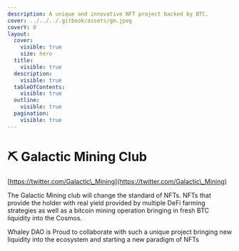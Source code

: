 ```yaml
---
description: A unique and innovative NFT project backed by BTC.
cover: ../../../.gitbook/assets/gm.jpeg
coverY: 0
layout:
  cover:
    visible: true
    size: hero
  title:
    visible: true
  description:
    visible: true
  tableOfContents:
    visible: true
  outline:
    visible: true
  pagination:
    visible: true
---
```


# ⛏ Galactic Mining Club

[https://twitter.com/Galactic\_Mining](https://twitter.com/Galactic\_Mining)

The Galactic Mining club will change the standard of NFTs. NFTs that provide the holder with real yield provided by multiple DeFi farming strategies as well as a bitcoin mining operation bringing in fresh BTC liquidity into the Cosmos.

Whaley DAO is Proud to collaborate with  such a unique project bringing new liquidity into the ecosystem and starting a new paradigm of NFTs
